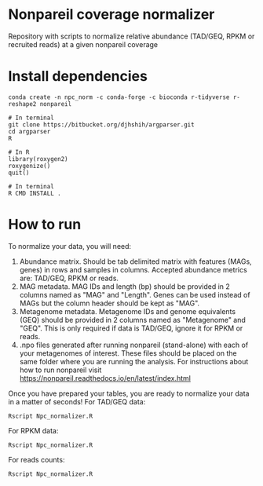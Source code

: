 # Nonpareil coverage normalizer
Repository with scripts to normalize relative abundance (TAD/GEQ, RPKM or recruited reads) at a given nonpareil coverage

# Install dependencies
```
conda create -n npc_norm -c conda-forge -c bioconda r-tidyverse r-reshape2 nonpareil
```

```
# In terminal
git clone https://bitbucket.org/djhshih/argparser.git
cd argparser
R

# In R
library(roxygen2)
roxygenize()
quit()

# In terminal
R CMD INSTALL .
```

# How to run
To normalize your data, you will need:

1. Abundance matrix. Should be tab delimited matrix with features (MAGs, genes) in rows and samples in columns. Accepted abundance metrics are: TAD/GEQ, RPKM or reads.
2. MAG metadata. MAG IDs and length (bp) should be provided in 2 columns named as "MAG" and "Length". Genes can be used instead of MAGs but the column header should be kept as "MAG".
3. Metagenome metadata. Metagenome IDs and genome equivalents (GEQ) should be provided in 2 columns named as "Metagenome" and "GEQ". This is only required if data is TAD/GEQ, ignore it for RPKM or reads.
4. .npo files generated after running nonpareil (stand-alone) with each of your metagenomes of interest. These files should be placed on the same folder where you are running the analysis. For instructions about how to run nonpareil visit https://nonpareil.readthedocs.io/en/latest/index.html


Once you have prepared your tables, you are ready to normalize your data in a matter of seconds!
For TAD/GEQ data:
```
Rscript Npc_normalizer.R
```

For RPKM data:
```
Rscript Npc_normalizer.R
```

For reads counts:
```
Rscript Npc_normalizer.R
```
